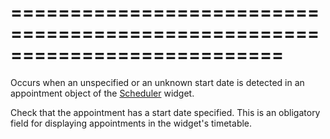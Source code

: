 <!--**
/*-------------------------------------------
    Auto-generated file. Do not modify.
-------------------------------------------

**-->
===========================================================================
===========================================================================

<!--shortDescription-->
Occurs when an unspecified or an unknown start date is detected in an appointment object of the [Scheduler](/Documentation/ApiReference/UI_Widgets/dxScheduler/) widget.
<!--/shortDescription-->

<!--fullDescription-->
Check that the appointment has a start date specified. This is an obligatory field for displaying appointments in the widget's timetable.
<!--/fullDescription-->